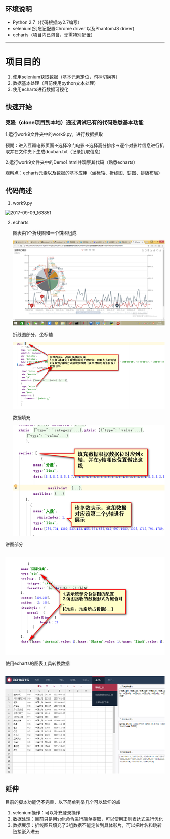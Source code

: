 ## 环境说明

- Python 2.7（代码根据py2.7编写）
- selenium(别忘记配置Chrome driver 以及PhantomJS driver)
- echarts（项目内已包含，无需特别配置）


-----
# 项目目的
1. 使用selenium获取数据（基本元素定位，句柄切换等）
2. 数据基本处理（目前使用python文本处理）
3. 使用echarts进行数据可视化




## 快速开始

### 克隆（clone项目到本地）通过调试已有的代码熟悉基本功能

1.运行work9文件夹中的work9.py，进行数据扒取

预期：进入豆瓣电影页面→选择冷门电影→选择高分排序→逐个对影片信息进行扒取并在文件夹下生成douban.txt（记录扒取信息）

2.运行work9文件夹中的Demo1.html并观察其代码（熟悉echarts）

观察点：echarts元素以及数据的基本应用（坐标轴、折线图、饼图、排版布局）

## 代码简述

1. work9.py

![2017-09-09_163851](/img/163851.png)



2. echarts

   图表由1个折线图和一个饼图组成

   ![2017-09-04_195451](img\195451.png)

   折线图部分，坐标轴

   ![2017-09-09_170851](img\170851.png)

   数据填充

   ![2017-09-09_171821](img\171821.png)

饼图部分

​	![2017-09-09_172311](img\172311.png)

使用echarts的图表工具转换数据

​	![2017-09-09_174243](img\174243.png)

## 延伸

目前的脚本功能仍不完善，以下简单列举几个可以延伸的点

1. selenium操作：可以补充登录操作
2. 数据处理：目前只是用split命令进行简单提取，可以使用正则表达式进行优化
3. 数据展示：折线图只填充了3组数据不能定位到具体影片，可以把片名和跳转链接嵌入进去

